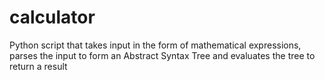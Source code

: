 # calculator
Python script that takes input in the form of mathematical expressions, parses the input to form an Abstract Syntax Tree and evaluates the tree to return a result
